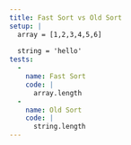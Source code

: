 ```yaml
---
title: Fast Sort vs Old Sort
setup: |
  array = [1,2,3,4,5,6]
  
  string = 'hello'
tests:
  -
    name: Fast Sort
    code: |
      array.length
  -
    name: Old Sort
    code: |
      string.length
---
```


